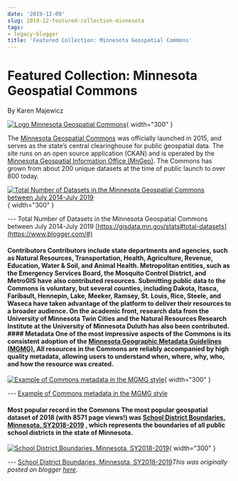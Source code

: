 ```yaml
---
date: '2019-12-09'
slug: 2019-12-featured-collection-minnesota
tags:
- legacy-blogger
title: 'Featured Collection: Minnesota Geospatial Commons'
---
```


# Featured Collection: Minnesota Geospatial Commons

By Karen Majewicz 

[![Logo Minnesota Geospatial Commons](https://blogger.googleusercontent.com/img/b/R29vZ2xl/AVvXsEiJcH5C4nu0IzlgNpgzdMGtsMQ1vJXYa7e952uN3XdnwmBseBGOByb4m6e49ZgGYrT7wMsTfSdElBH8N7XV6JRAuqqaggHjgAXuYkAcPQDfFL5TdVI0trbVZpR2CdNKwf4FonjZE424kq_wSbjTLQYm4nxDrzKJdpqh50o-zw0am7ObGkb6D2j5tRdteA/w400-h225/MN.jpg)](https://gisdata.mn.gov/){ width="300" }

 The [Minnesota Geospatial Commons](https://gisdata.mn.gov/F&sa=D&sntz=1&usg=AOvVaw2ePlQEpdBSHTIy8o2L9qxM) was officially launched in 2015, and serves as the state’s central clearinghouse for public geospatial data. The site runs on an open source application (CKAN) and is operated by the [Minnesota Geospatial Information Office (MnGeo)](https://www.mngeo.state.mn.us/F&sa=D&sntz=1&usg=AOvVaw3_ad4u25GfMbRokTI_aZFl). The Commons has grown from about 200 unique datasets at the time of public launch to over 800 today. 

[![Total Number of Datasets in the Minnesota Geospatial Commons between July 2014-July 2019](https://blogger.googleusercontent.com/img/b/R29vZ2xl/AVvXsEhnYKFiOzpRPL1xjhGnruqLZrmuFwF84pKJYOcXcoYr9Skyt8wTmlY41GKElteNmTJOj3eON1vA473Vk7Xk8Ny7HdG_-kVVcgRWRiJ32NtjaSY3C--QFOUQ6FmNy93leWJPXgBZuQtnH8VmZTZp_J_8WWGr2Lyc997mP15Qcfroua4PgEjFlRfwRcWA3Q/w640-h342/mn/02.jpg)](https://blogger.googleusercontent.com/img/b/R29vZ2xl/AVvXsEhnYKFiOzpRPL1xjhGnruqLZrmuFwF84pKJYOcXcoYr9Skyt8wTmlY41GKElteNmTJOj3eON1vA473Vk7Xk8Ny7HdG_-kVVcgRWRiJ32NtjaSY3C--QFOUQ6FmNy93leWJPXgBZuQtnH8VmZTZp_J_8WWGr2Lyc997mP15Qcfroua4PgEjFlRfwRcWA3Q/s526/mn/02.jpg){ width="300" }

 --- Total Number of Datasets in the Minnesota Geospatial Commons between July 2014-July 2019 [https://gisdata.mn.gov/stats#total-datasets](https://www.blogger.com/#)

#### Contributors Contributors include state departments and <!-- more --> agencies, such as Natural Resources, Transportation, Health, Agriculture, Revenue, Education, Water & Soil, and Animal Health. Metropolitan entities, such as the Emergency Services Board, the Mosquito Control District, and MetroGIS have also contributed resources. Submitting public data to the Commons is voluntary, but several counties, including Dakota, Itasca, Faribault, Hennepin, Lake, Meeker, Ramsey, St. Louis, Rice, Steele, and Waseca have taken advantage of the platform to deliver their resources to a broader audience. On the academic front, research data from the University of Minnesota Twin Cities and the Natural Resources Research Institute at the University of Minnesota Duluth has also been contributed. #### Metadata One of the most impressive aspects of the Commons is its consistent adoption of the [Minnesota Geographic Metadata Guidelines (MGMG).](https://www.mngeo.state.mn.us/Fcommittee/Fstandards/Fmgmg/Fmetadata.htm&sa=D&sntz=1&usg=AOvVaw0RjIb9m3ckOv5E9tAnTpxl) All resources in the Commons are reliably accompanied by high quality metadata, allowing users to understand when, where, why, who, and how the resource was created. 

[![Example of Commons metadata in the MGMG style](https://blogger.googleusercontent.com/img/b/R29vZ2xl/AVvXsEi1wvkYTL-JOixPfVXBpzONNsDjjcyxTmBdrtjHbVd5Pu2tobhxLQTen8cT_UFfdIR6bIjbTjL2hJ68P2RfrQz65OFTsHqwSWAiEKW9V_U6IsP6NQjIdSEQfwHERftcdi_uHdXeRRjulrCCfoPxzGCW8Gq5H5woFoTM_e5jRlqfSKd2ofwzGlsxNzeF9w/w321-h400/MN/03.jpg)](https://geo.btaa.org/catalog/a2fd67ed-d019-4a31-ac68-5b6afa1b05b0/metadata){ width="300" }

 --- [Example of Commons metadata in the MGMG style](https://geo.btaa.org/catalog/a2fd67ed-d019-4a31-ac68-5b6afa1b05b0/metadata)

#### Most popular record in the Commons The most popular geospatial dataset of 2018 (with 8571 page views!) was [School District Boundaries, Minnesota, SY2018-2019](https://geo.btaa.org/catalog/F18edd921-f9c2-464e-a777-e996af44aa0b&sa=D&sntz=1&usg=AOvVaw2kN6tariRYCMzAQEHz5UMM) , which represents the boundaries of all public school districts in the state of Minnesota. 

[![School District Boundaries, Minnesota, SY2018-2019](https://blogger.googleusercontent.com/img/b/R29vZ2xl/AVvXsEidJseZ4Y_bNiLH1X8RcDRtKLtZ3KvAj-QTSbYJy8Jr-yT4x6AYy6GxIx5TKmG_GT1epmx4aDaCI0CFTvk7liktfe_skCp8XLByKp2KHCNEmjTpmQLM5mGvIbXYGIr4xkUSx1tNG3hCI87ByQkzWNRWNVTkH0OuPeweJDXL5bxzMjA3OvmxeXdDBk5G8A/w400-h326/MN4.jpg)](https://geo.btaa.org/catalog/18edd921-f9c2-464e-a777-e996af44aa0b){ width="300" }

 --- [School District Boundaries, Minnesota, SY2018-2019](https://geo.btaa.org/catalog/18edd921-f9c2-464e-a777-e996af44aa0b)*This was originally posted on blogger [here](https://geobtaa.blogspot.com/2019/12/featured-collection-minnesota.html)*.

